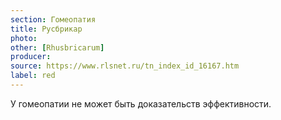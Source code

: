 ```yaml
---
section: Гомеопатия
title: Русбрикар
photo: 
other: [Rhusbricarum]
producer: 
source: https://www.rlsnet.ru/tn_index_id_16167.htm
label: red
---
```


У гомеопатии не может быть доказательств эффективности.
